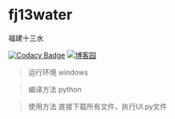 # fj13water
福建十三水

[![Codacy Badge](https://api.codacy.com/project/badge/Grade/8a589791d4d740a1ac678a01119caa8d)](https://www.codacy.com/manual/lsyqlelel/fj13water?utm_source=github.com&amp;utm_medium=referral&amp;utm_content=lsyqlelel/fj13water&amp;utm_campaign=Badge_Grade)
[![博客园](https://img.shields.io/badge/%E5%8D%9A%E5%AE%A2%E5%9B%AD-lsyqlelel-brightgreen.svg)](https://www.cnblogs.com/lsyqlelel/p/11749841.html)

>运行环境 windows

>编译方法 python

>使用方法 直接下载所有文件，执行UI.py文件
